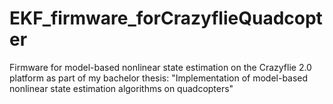 # EKF_firmware_forCrazyflieQuadcopter
Firmware for model-based nonlinear state estimation on the Crazyflie 2.0 platform
as part of my bachelor thesis: "Implementation of model-based nonlinear state estimation algorithms on quadcopters"



